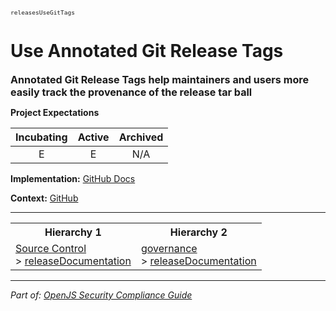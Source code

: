 <span style="font-size:0.8em;"><code>releasesUseGitTags</code></span>  
# Use Annotated Git Release Tags


<span style="font-size:1.15em;"><b>Annotated Git Release Tags help maintainers and users more easily track the provenance of the release tar ball </b></span>

**Project Expectations**

<div align="center">

| Incubating | Active | Archived |
|:-----------:|:--------:|:----------:|
| E | E | N/A |

</div>


**Implementation:** [GitHub Docs](https://docs.github.com/en/repositories/releasing-projects-on-github/managing-releases-in-a-repository)



**Context:** [GitHub](../context-GitHub.md)



---

<table>
<tr>
  <th align="center">Hierarchy 1</th>
  <th align="center">Hierarchy 2</th>
</tr>
<tr>
  <td>
    <a href="../Source Control">Source Control</a><br> > 
    <a href="../releaseDocumentation">releaseDocumentation</a>
  </td>
  <td>
    <a href="../governance">governance</a><br> >
    <a href="../releaseDocumentation">releaseDocumentation</a>
  </td>
</tr>
</table>

---

*Part of: [OpenJS Security Compliance Guide](../README.md)* 